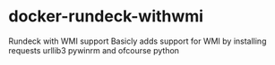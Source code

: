 # docker-rundeck-withwmi
Rundeck with WMI support
Basicly adds support for WMI by installing requests urllib3 pywinrm and ofcourse python